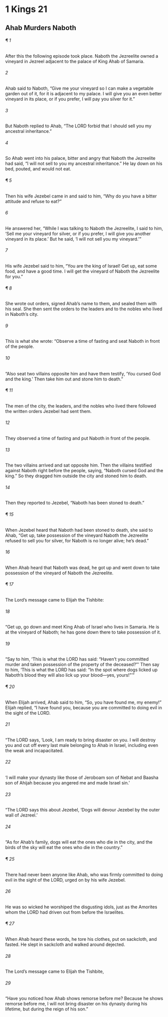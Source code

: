 # 1 Kings 21
## Ahab Murders Naboth
###### ¶ 1
After this the following episode took place. Naboth the Jezreelite owned a vineyard in Jezreel adjacent to the palace of King Ahab of Samaria.
###### 2
Ahab said to Naboth, “Give me your vineyard so I can make a vegetable garden out of it, for it is adjacent to my palace. I will give you an even better vineyard in its place, or if you prefer, I will pay you silver for it.”
###### 3
But Naboth replied to Ahab, “The LORD forbid that I should sell you my ancestral inheritance.”
###### 4
So Ahab went into his palace, bitter and angry that Naboth the Jezreelite had said, “I will not sell to you my ancestral inheritance.” He lay down on his bed, pouted, and would not eat.
###### ¶ 5
Then his wife Jezebel came in and said to him, “Why do you have a bitter attitude and refuse to eat?”
###### 6
He answered her, “While I was talking to Naboth the Jezreelite, I said to him, ‘Sell me your vineyard for silver, or if you prefer, I will give you another vineyard in its place.’ But he said, ‘I will not sell you my vineyard.’”
###### 7
His wife Jezebel said to him, “You are the king of Israel! Get up, eat some food, and have a good time. I will get the vineyard of Naboth the Jezreelite for you.”
###### ¶ 8
She wrote out orders, signed Ahab’s name to them, and sealed them with his seal. She then sent the orders to the leaders and to the nobles who lived in Naboth’s city.
###### 9
This is what she wrote: “Observe a time of fasting and seat Naboth in front of the people.
###### 10
“Also seat two villains opposite him and have them testify, ‘You cursed God and the king.’ Then take him out and stone him to death.”
###### ¶ 11
The men of the city, the leaders, and the nobles who lived there followed the written orders Jezebel had sent them.
###### 12
They observed a time of fasting and put Naboth in front of the people.
###### 13
The two villains arrived and sat opposite him. Then the villains testified against Naboth right before the people, saying, “Naboth cursed God and the king.” So they dragged him outside the city and stoned him to death.
###### 14
Then they reported to Jezebel, “Naboth has been stoned to death.”
###### ¶ 15
When Jezebel heard that Naboth had been stoned to death, she said to Ahab, “Get up, take possession of the vineyard Naboth the Jezreelite refused to sell you for silver, for Naboth is no longer alive; he’s dead.”
###### 16
When Ahab heard that Naboth was dead, he got up and went down to take possession of the vineyard of Naboth the Jezreelite.
###### ¶ 17
The Lord’s message came to Elijah the Tishbite:
###### 18
“Get up, go down and meet King Ahab of Israel who lives in Samaria. He is at the vineyard of Naboth; he has gone down there to take possession of it.
###### 19
“Say to him, ‘This is what the LORD has said: “Haven’t you committed murder and taken possession of the property of the deceased?”’ Then say to him, ‘This is what the LORD has said: “In the spot where dogs licked up Naboth’s blood they will also lick up your blood—yes, yours!”’”
###### ¶ 20
When Elijah arrived, Ahab said to him, “So, you have found me, my enemy!” Elijah replied, “I have found you, because you are committed to doing evil in the sight of the LORD.
###### 21
“The LORD says, ‘Look, I am ready to bring disaster on you. I will destroy you and cut off every last male belonging to Ahab in Israel, including even the weak and incapacitated.
###### 22
‘I will make your dynasty like those of Jeroboam son of Nebat and Baasha son of Ahijah because you angered me and made Israel sin.’
###### 23
“The LORD says this about Jezebel, ‘Dogs will devour Jezebel by the outer wall of Jezreel.’
###### 24
“As for Ahab’s family, dogs will eat the ones who die in the city, and the birds of the sky will eat the ones who die in the country.”
###### ¶ 25
There had never been anyone like Ahab, who was firmly committed to doing evil in the sight of the LORD, urged on by his wife Jezebel.
###### 26
He was so wicked he worshiped the disgusting idols, just as the Amorites whom the LORD had driven out from before the Israelites.
###### ¶ 27
When Ahab heard these words, he tore his clothes, put on sackcloth, and fasted. He slept in sackcloth and walked around dejected.
###### 28
The Lord’s message came to Elijah the Tishbite,
###### 29
“Have you noticed how Ahab shows remorse before me? Because he shows remorse before me, I will not bring disaster on his dynasty during his lifetime, but during the reign of his son.”
